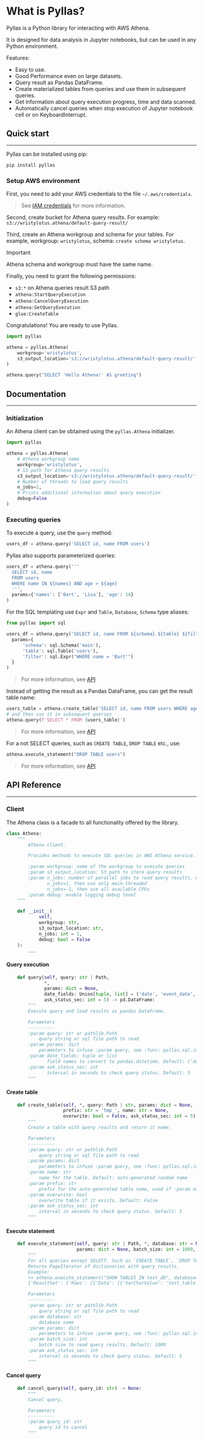 # What is Pyllas?

Pyllas is a Python library for interacting with AWS Athena.

It is designed for data analysis in Jupyter notebooks, but can be used in any Python environment.

Features:

* Easy to use.
* Good Performance even on large datasets.
* Query result as Pandas DataFrame.
* Create materialized tables from queries and use them in subsequent queries.
* Get information about query execution progress, time and data scanned.
* Automatically cancel queries when stop execution of Jupyter notebook cell or on KeyboardInterrupt.

## Quick start

---

Pyllas can be installed using pip:

```bash
pip install pyllas
```

### Setup AWS environment

First, you need to add your AWS credentials to the file `~/.aws/credentials`.

> See [IAM credentials](https://us-east-1.console.aws.amazon.com/iam/home?region=us-east-1#/security_credentials?section=IAM_credentials)
for more information.
> 
Second, create bucket for Athena query results.
For example: `s3://wristylotus.athena/default-query-result/`

Third, create an Athena workgroup and schema for your tables.
For example, workgroup: `wristylotus`, schema: `create schema wristylotus`.
> [!IMPORTANT]
> Athena schema and workgroup must have the same name.

Finally, you need to grant the following permissions:

- `s3:*` on Athena queries result S3 path
- `athena:StartQueryExecution`
- `athena:CancelQueryExecution`
- `athena:GetQueryExecution`
- `glue:CreateTable`

Congratulations! You are ready to use Pyllas.

```python
import pyllas

athena = pyllas.Athena(
    workgroup='wristylotus',
    s3_output_location='s3://wristylotus.athena/default-query-result/'
)

athena.query("SELECT 'Hello Athena!' AS greeting")
```

## Documentation

---

### Initialization

An Athena client can be obtained using the `pyllas.Athena` initializer.

```python
import pyllas

athena = pyllas.Athena(
    # Athena workgroup name
    workgroup='wristylotus',
    # S3 path for Athena query results
    s3_output_location='s3://wristylotus.athena/default-query-result/',
    # Number of threads to load query results
    n_jobs=1,
    # Prints additional information about query execution
    debug=False
)
```

### Executing queries

To execute a query, use the `query` method:

```python
users_df = athena.query('SELECT id, name FROM users')
```

Pyllas also supports parameterized queries:

```python
users_df = athena.query('''
  SELECT id, name 
  FROM users 
  WHERE name IN ${names} AND age > ${age}
  ''', 
  params={'names': ['Bart', 'Lisa'], 'age': 14}
)
```

For the SQL templating use `Expr` and `Table`, `Database`, `Schema` type aliases:

```python
from pyllas import sql

users_df = athena.query('SELECT id, name FROM ${schema}.${table} ${filter}', 
  params={
      'schema': sql.Schema('main'), 
      'table': sql.Table('users'), 
      'filter': sql.Expr("WHERE name = 'Bart'")
  }
)
```
> For more information, see [API](#query-execution)

Instead of getting the result as a Pandas DataFrame, you can get the result table name:

```python
users_table = athena.create_table('SELECT id, name FROM users WHERE age > 14')
# and then use it in subsequent queries
athena.query(f'SELECT * FROM {users_table}')
```
> For more information, see [API](#create-table)

For a not SELECT queries, such as `CREATE TABLE`, `DROP TABLE` etc., use:

```python
athena.execute_statement("DROP TABLE users")
```
> For more information, see [API](#execute-statement)

## API Reference

---

### Client

The Athena class is a facade to all functionality offered by the library.

```python
class Athena:
    """
        Athena client.

        Provides methods to execute SQL queries in AWS Athena service.

        :param workgroup: name of the workgroup to execute queries
        :param s3_output_location: S3 path to store query results
        :param n_jobs: number of parallel jobs to read query results, default: 1.
               n_jobs=1, then use only main-threaded
               n_jobs=-1, then use all available CPUs
        :param debug: enable logging debug level
    """

    def __init__(
            self,
            workgroup: str,
            s3_output_location: str,
            n_jobs: int = 1,
            debug: bool = False
    ):
        ...
```
#### Query execution
```python
    def query(self, query: str | Path,
              *,
              params: dict = None,
              date_fields: Union[tuple, list] = ('date', 'event_date', 'report_date'),
              ask_status_sec: int = 5) -> pd.DataFrame:
        """
        Execute query and load results as pandas DataFrame.

        Parameters
        ----------
        :param query: str or pathlib.Path
            query string or sql file path to read
        :param params: dict
            parameters to infuse :param query, see :func: pyllas.sql.infuse
        :param date_fields: tuple or list
               field names to convert to pandas.datetime. Default: ('date', 'event_date', 'report_date')
        :param ask_status_sec: int
               interval in seconds to check query status. Default: 5
        """
```
#### Create table
```python
    def create_table(self, *, query: Path | str, params: dict = None,
                     prefix: str = 'tmp_', name: str = None,
                     overwrite: bool = False, ask_status_sec: int = 5) -> str:
        """
        Create a table with query results and return it name.

        Parameters
        ----------
        :param query: str or pathlib.Path
            query string or sql file path to read
        :param params: dict
            parameters to infuse :param query, see :func: pyllas.sql.infuse
        :param name: str
            name for the table. Default: auto-generated random name
        :param prefix: str
            prefix for the auto-generated table name, used if :param name is None. Default: `tmp_`
        :param overwrite: bool
            overwrite table if it exists. Default: False
        :param ask_status_sec: int
            interval in seconds to check query status. Default: 5
        """
```
#### Execute statement
```python
    def execute_statement(self, query: str | Path, *, database: str = None,
                          params: dict = None, batch_size: int = 1000, ask_status_sec: int = 5) -> PageIterator:
        """
        For all queries except SELECT. Such as `CREATE TABLE`, `DROP TABLE` etc.
        Returns PageIterator of dictionaries with query results.
        Example:
        >> athena.execute_statement("SHOW TABLES IN test_db", database='test_db')
        {'ResultSet': {'Rows': [{'Data': [{'VarCharValue': 'test_table'}]}], 'ResultSetMetadata': {'ColumnInfo': [{'CatalogName': 'hive', ...}]}}}

        Parameters
        ----------
        :param query: str or pathlib.Path
            query string or sql file path to read
        :param database: str
            database name
        :param params: dict
            parameters to infuse :param query, see :func: pyllas.sql.infuse
        :param batch_size: int
            batch size to read query results. Default: 1000
        :param ask_status_sec: int
            interval in seconds to check query status. Default: 5
        """
```
#### Cancel query
```python
    def cancel_query(self, query_id: str) -> None:
        """
        Cancel query.

        Parameters
        ----------
        :param query_id: str
            query id to cancel
        """
```
